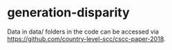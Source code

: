 # generation-disparity
Data in data/ folders in the code can be accessed via https://github.com/country-level-scc/cscc-paper-2018.
